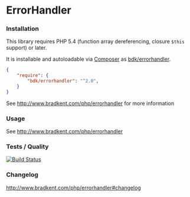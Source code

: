 ErrorHandler
===============

### Installation
This library requires PHP 5.4 (function array dereferencing, closure `$this` support) or later.

It is installable and autoloadable via [Composer](https://getcomposer.org/) as [bdk/errorhandler](https://packagist.org/packages/bdk/errorhandler).

```json
{
    "require": {
        "bdk/errorhandler": "^2.0",
    }
}
```

See http://www.bradkent.com/php/errorhandler for more information

### Usage

See http://www.bradkent.com/php/errorhandler

### Tests / Quality
[![Build Status](https://img.shields.io/travis/bkdotcom/ErrorHandler/master.svg)](https://travis-ci.org/bkdotcom/ErrorHandler)

### Changelog
http://www.bradkent.com/php/errorhandler#changelog

